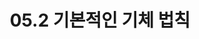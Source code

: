 ---
title: "05.2 기본적인 기체 법칙"
last_modified_at: 2022-01-27
categories:
    - chemistry05
tags:
    - 보일의 법칙
    - 샤를의 법칙
    - 아보가드로의 법칙
comments: true
use_math: true
toc: true
toc_sticky: true
published : false
---